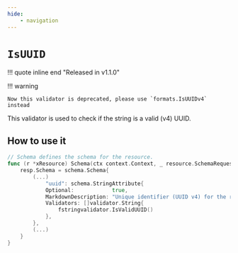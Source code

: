 ```yaml
---
hide:
    - navigation
---
```

# `IsUUID`

!!! quote inline end "Released in v1.1.0"

!!! warning

    Now this validator is deprecated, please use `formats.IsUUIDv4` instead

This validator is used to check if the string is a valid (v4) UUID.

## How to use it

```go
// Schema defines the schema for the resource.
func (r *xResource) Schema(ctx context.Context, _ resource.SchemaRequest, resp *resource.SchemaResponse) {
    resp.Schema = schema.Schema{
        (...)
            "uuid": schema.StringAttribute{  
            Optional:            true,  
            MarkdownDescription: "Unique identifier (UUID v4) for the resource.",  
            Validators: []validator.String{
                fstringvalidator.IsValidUUID()
            },
        },
        (...)
    }
}
```
